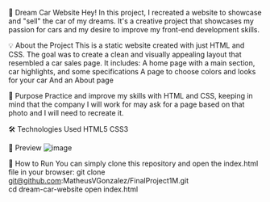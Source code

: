 🚗 Dream Car Website
Hey!
In this project, I recreated a website to showcase and "sell" the car of my dreams. It's a creative project that showcases my passion for cars and my desire to improve my front-end development skills.

💡 About the Project
This is a static website created with just HTML and CSS. The goal was to create a clean and visually appealing layout that resembled a car sales page. It includes:
A home page with a main section, car highlights, and some specifications
A page to choose colors and looks for your car
And an About page

🎯 Purpose
Practice and improve my skills with HTML and CSS, keeping in mind that the company I will work for may ask for a page based on that photo and I will need to recreate it.

🛠️ Technologies Used
HTML5
CSS3

📸 Preview
![image](https://github.com/user-attachments/assets/040b0af2-7524-4c4e-b731-c56b494d87c6)

🚀 How to Run
You can simply clone this repository and open the index.html file in your browser:
git clone git@github.com:MatheusVGonzalez/FinalProject1M.git  
cd dream-car-website
open index.html
